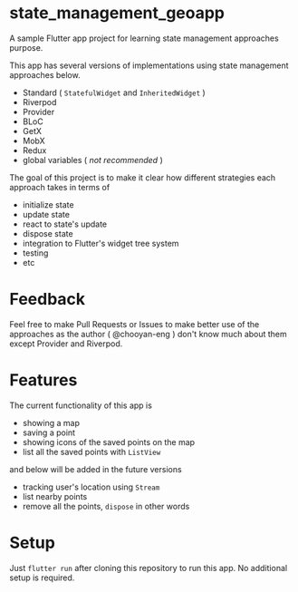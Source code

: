 # state_management_geoapp

A sample Flutter app project for learning state management approaches purpose.

This app has several versions of implementations using state management approaches below.

- Standard ( `StatefulWidget` and `InheritedWidget` )
- Riverpod
- Provider
- BLoC
- GetX
- MobX
- Redux
- global variables ( _not recommended_ )

The goal of this project is to make it clear how different strategies each approach takes in terms of

- initialize state
- update state
- react to state's update
- dispose state
- integration to Flutter's widget tree system
- testing
- etc

# Feedback

Feel free to make Pull Requests or Issues to make better use of the approaches as the author ( @chooyan-eng ) don't know much about them except Provider and Riverpod.

# Features

The current functionality of this app is 

- showing a map
- saving a point
- showing icons of the saved points on the map
- list all the saved points with `ListView`

and below will be added in the future versions

- tracking user's location using `Stream`
- list nearby points
- remove all the points, `dispose` in other words

# Setup

Just `flutter run` after cloning this repository to run this app. No additional setup is required.